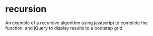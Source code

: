 # recursion
An example of a recursive algorithm using javascript to complete the function, and jQuery to display results to a bootsrap grid.
